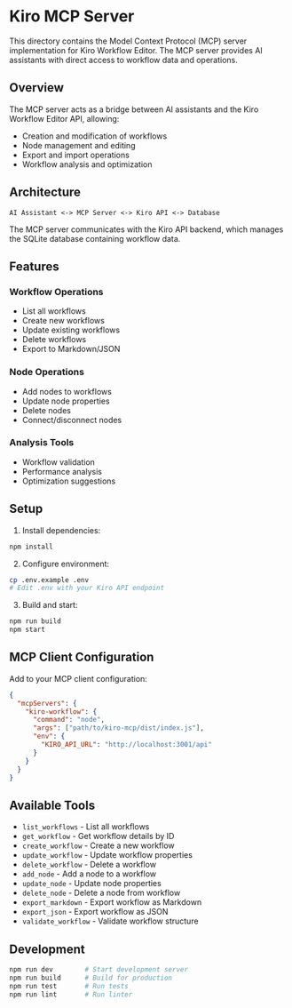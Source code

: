 # Kiro MCP Server

This directory contains the Model Context Protocol (MCP) server implementation for Kiro Workflow Editor. The MCP server provides AI assistants with direct access to workflow data and operations.

## Overview

The MCP server acts as a bridge between AI assistants and the Kiro Workflow Editor API, allowing:

- Creation and modification of workflows
- Node management and editing
- Export and import operations
- Workflow analysis and optimization

## Architecture

```
AI Assistant <-> MCP Server <-> Kiro API <-> Database
```

The MCP server communicates with the Kiro API backend, which manages the SQLite database containing workflow data.

## Features

### Workflow Operations
- List all workflows
- Create new workflows
- Update existing workflows
- Delete workflows
- Export to Markdown/JSON

### Node Operations
- Add nodes to workflows
- Update node properties
- Delete nodes
- Connect/disconnect nodes

### Analysis Tools
- Workflow validation
- Performance analysis
- Optimization suggestions

## Setup

1. Install dependencies:
```bash
npm install
```

2. Configure environment:
```bash
cp .env.example .env
# Edit .env with your Kiro API endpoint
```

3. Build and start:
```bash
npm run build
npm start
```

## MCP Client Configuration

Add to your MCP client configuration:

```json
{
  "mcpServers": {
    "kiro-workflow": {
      "command": "node",
      "args": ["path/to/kiro-mcp/dist/index.js"],
      "env": {
        "KIRO_API_URL": "http://localhost:3001/api"
      }
    }
  }
}
```

## Available Tools

- `list_workflows` - List all workflows
- `get_workflow` - Get workflow details by ID
- `create_workflow` - Create a new workflow
- `update_workflow` - Update workflow properties
- `delete_workflow` - Delete a workflow
- `add_node` - Add a node to a workflow
- `update_node` - Update node properties
- `delete_node` - Delete a node from workflow
- `export_markdown` - Export workflow as Markdown
- `export_json` - Export workflow as JSON
- `validate_workflow` - Validate workflow structure

## Development

```bash
npm run dev        # Start development server
npm run build      # Build for production
npm run test       # Run tests
npm run lint       # Run linter
```